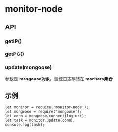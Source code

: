 # monitor-node

## API

### getIP()

### getPC()

### update(mongoose)
参数是 **mongoose对象**，监控日志存储在 **monitors集合**  

## 示例
  ```
  let monitor = require('monitor-node');
  let mongoose = require('mongoose');
  let conn = mongoose.connect(log-uri);
  let task = monitor.update(conn);
  console.log(task);
  ```
